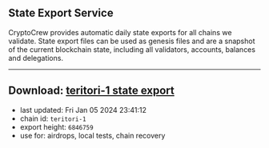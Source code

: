 ## State Export Service
CryptoCrew provides automatic daily state exports for all chains we validate. State export files can be used as genesis files and are a snapshot of the current blockchain state, including all validators, accounts, balances and delegations.

---
**Download: [teritori-1 state export](https://dl.ccvalidators.com/SERVICE/teritori/teritori-1_export_6846759.json)**
---

- last updated: Fri Jan 05 2024 23:41:12
- chain id: `teritori-1`
- export height: `6846759`
- use for: airdrops, local tests, chain recovery
